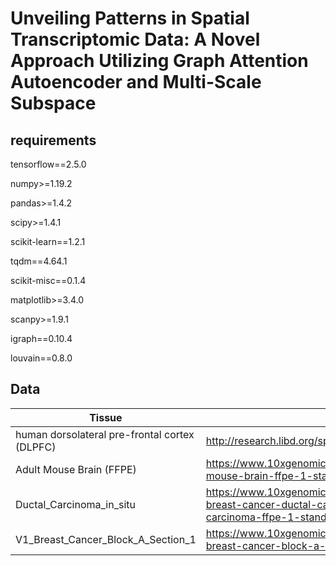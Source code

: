 # Unveiling Patterns in Spatial Transcriptomic Data: A Novel Approach Utilizing Graph Attention Autoencoder and Multi-Scale Subspace
## requirements
tensorflow==2.5.0

numpy>=1.19.2

pandas>=1.4.2

scipy>=1.4.1

scikit-learn==1.2.1

tqdm==4.64.1

scikit-misc==0.1.4

matplotlib>=3.4.0

scanpy>=1.9.1

igraph==0.10.4

louvain==0.8.0

## Data
| Tissue                                        |                                                              |      |
| --------------------------------------------- | ------------------------------------------------------------ | ---- |
| human dorsolateral pre-frontal cortex (DLPFC) | http://research.libd.org/spatialLIBD/                        |      |
| Adult Mouse Brain (FFPE)                      | https://www.10xgenomics.com/resources/datasets/adult-mouse-brain-ffpe-1-standard-1-3-0 |      |
| Ductal_Carcinoma_in_situ                      | https://www.10xgenomics.com/resources/datasets/human-breast-cancer-ductal-carcinoma-in-situ-invasive-carcinoma-ffpe-1-standard-1-3-0 |      |
| V1_Breast_Cancer_Block_A_Section_1            | https://www.10xgenomics.com/resources/datasets/human-breast-cancer-block-a-section-1-1-standard-1-1-0 |      |


